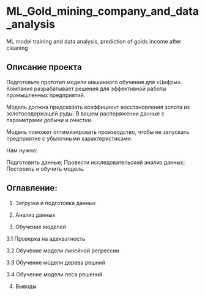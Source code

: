 # ML_Gold_mining_company_and_data_analysis
ML model training and data analysis, prediction of golds income after cleaning

## Описание проекта
Подготовьте прототип модели машинного обучения для «Цифры». Компания разрабатывает решения для эффективной работы промышленных предприятий.

Модель должна предсказать коэффициент восстановления золота из золотосодержащей руды. В вашем распоряжении данные с параметрами добычи и очистки.

Модель поможет оптимизировать производство, чтобы не запускать предприятие с убыточными характеристиками.

Нам нужно:

Подготовить данные;
Провести исследовательский анализ данных;
Построить и обучить модель.

## Оглавление:

1. Загрузка и подготовка данных

2. Анализ данных

3. Обучение моделей

3.1 Проверка на адекватность

3.2 Обучение модели линейной регрессии

3.3 Обучение модели дерева решний

3.4 Обучение модели леса решений

4. Выводы
